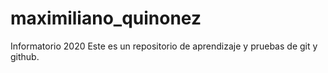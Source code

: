 # maximiliano_quinonez
Informatorio 2020
Este es un repositorio de aprendizaje y pruebas de git y github.
